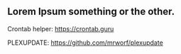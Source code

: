 ## Lorem Ipsum something or the other.

Crontab helper: https://crontab.guru


PLEXUPDATE: https://github.com/mrworf/plexupdate